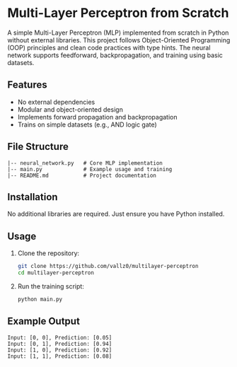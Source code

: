 # Multi-Layer Perceptron from Scratch

A simple Multi-Layer Perceptron (MLP) implemented from scratch in Python without external libraries. This project follows Object-Oriented Programming (OOP) principles and clean code practices with type hints. The neural network supports feedforward, backpropagation, and training using basic datasets.

## Features
- No external dependencies
- Modular and object-oriented design
- Implements forward propagation and backpropagation
- Trains on simple datasets (e.g., AND logic gate)

## File Structure
```
|-- neural_network.py   # Core MLP implementation
|-- main.py             # Example usage and training
|-- README.md           # Project documentation
```

## Installation
No additional libraries are required. Just ensure you have Python installed.

## Usage
1. Clone the repository:
   ```bash
   git clone https://github.com/vallz0/multilayer-perceptron
   cd multilayer-perceptron
   ```
2. Run the training script:
   ```bash
   python main.py
   ```

## Example Output
```
Input: [0, 0], Prediction: [0.05]
Input: [0, 1], Prediction: [0.94]
Input: [1, 0], Prediction: [0.92]
Input: [1, 1], Prediction: [0.08]
```

